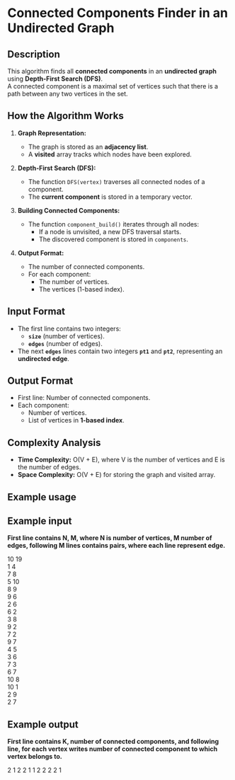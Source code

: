 # Connected Components Finder in an Undirected Graph

## Description
This algorithm finds all **connected components** in an **undirected graph** using **Depth-First Search (DFS)**.  
A connected component is a maximal set of vertices such that there is a path between any two vertices in the set.

## How the Algorithm Works

1. **Graph Representation:**
   - The graph is stored as an **adjacency list**.
   - A **visited** array tracks which nodes have been explored.

2. **Depth-First Search (DFS):**
   - The function `DFS(vertex)` traverses all connected nodes of a component.
   - The **current component** is stored in a temporary vector.

3. **Building Connected Components:**
   - The function `component_build()` iterates through all nodes:
     - If a node is unvisited, a new DFS traversal starts.
     - The discovered component is stored in `components`.

4. **Output Format:**
   - The number of connected components.
   - For each component:
     - The number of vertices.
     - The vertices (1-based index).

## Input Format
- The first line contains two integers:
  - **`size`** (number of vertices).
  - **`edges`** (number of edges).
- The next **`edges`** lines contain two integers **`pt1`** and **`pt2`**, representing an **undirected edge**.

## Output Format
- First line: Number of connected components.
- Each component:
  - Number of vertices.
  - List of vertices in **1-based index**.

## Complexity Analysis
- **Time Complexity:** O(V + E), where V is the number of vertices and E is the number of edges.
- **Space Complexity:** O(V + E) for storing the graph and visited array.

## Example usage ##

## Example input ##
**First line contains N, M, where N is number of vertices, M number of edges, following M lines contains pairs, where each line represent edge.**

10 19 \
1 4 \
7 8 \
5 10 \
8 9 \
9 6 \
2 6 \
6 2 \
3 8 \
9 2 \
7 2 \
9 7 \
4 5 \
3 6 \
7 3 \
6 7 \
10 8 \
10 1 \
2 9 \
2 7
## Example output ##
**First line contains K, number of connected components, and following line, for each vertex writes number of connected component to which vertex belongs to.** 

2 
1 2 2 1 1 2 2 2 2 1
